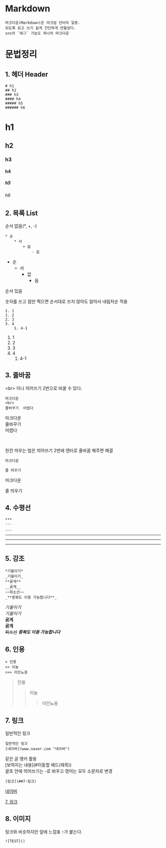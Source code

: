 # Markdown
    마크다운(Markdown)은 마크업 언어의 일종.
    되도록 읽고 쓰기 쉽게 간단하게 만들었다.
    sns의 `태그` 기능도 하나의 마크다운
# 문법정리

## **1. 헤더 Header**
    # h1
    ## h2
    ### h3
    #### h4
    ##### h5
    ###### h6

# h1
## h2
### h3
#### h4
##### h5
###### h6  

## **2. 목록 List**
순서 없음(*, +, -)

    * 순
        * 서
            + 없
                - 음
    
* 순
    * 서
        + 없
            - 음


순서 있음  

숫자를 쓰고 점만 찍으면 순서대로 쓰지 않아도 알아서 내림차순 적용

    1. 1
    1. 2
    2. 3
    3. 4
        1. 4-1 
    

1. 1
1. 2
2. 3
3. 4
    1. 4-1

## **3. 줄바꿈**
\<br> 이나 띄어쓰기 2번으로 바꿀 수 있다.

    마크다운
    <br>
    줄바꾸기  어렵다


마크다운
<br>
줄바꾸기  
어렵다

<br>

한칸 띄우는 법은 띄어쓰기 2번에 엔터로 줄바꿈 해주면 해결

    마크다운  

    줄 띄우기

마크다운  

줄 띄우기

## **4. 수평선**

```
***
---
___
```
***
---
___

## **5. 강조**
```
*기울이기*
_기울이기_
**굵게**
__굵게__
~~취소선~~
_**중복도 이용 가능합니다**_
```
*기울이기*  
_기울이기_  
**굵게**  
__굵게__  
~~취소선~~
_**중복도 이용 가능합니다**_  

## **6. 인용**
```
> 인용
>> 이뇽
>>> 이인뇨옹
```
> 인용
>> 이뇽
>>> 이인뇨옹

## **7. 링크**
일반적인 링크
```
일반적인 링크
[네이버](www.naver.com "네이버")
```
같은 글 앵커 활용  
[보여지는 내용](#이동할 헤드(제목))  
괄호 안에 띄어쓰기는 -로 바꾸고 영어는 모두 소문자로 변경
```
[링크](##7-링크)
```
[네이버](http://www.naver.com "네이버")  

[7. 링크](#7-링크)

## **8. 이미지**
링크와 비슷하지만 앞에 느낌표 `!`가 붙는다.
```
![TEST]()
```